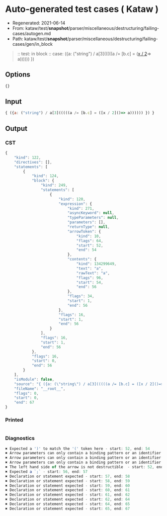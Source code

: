 # Auto-generated test cases ( Kataw )
- Regenerated: 2021-06-14
- From: kataw/test/__snapshot__/parser/miscellaneous/destructuring/failing-cases/autogen.md
- Path: kataw/test/__snapshot__/parser/miscellaneous/destructuring/failing-cases/gen/in_block
> :: test: in block
> :: case: ({a: ("string") / a[3](((((a /= [b.c] = ([x / 2]()=> a)))))) })
## Options

`````js
{}
`````
## Input

`````js
{ ({a: ("string") / a[3](((((a /= [b.c] = ([x / 2]()=> a)))))) }) }
`````
## Output

### CST

```javascript
{
    "kind": 122,
    "directives": [],
    "statements": [
        {
            "kind": 124,
            "block": {
                "kind": 249,
                "statements": [
                    {
                        "kind": 120,
                        "expression": {
                            "kind": 271,
                            "asyncKeyword": null,
                            "typeParameters": null,
                            "parameters": [],
                            "returnType": null,
                            "arrowToken": {
                                "kind": 10,
                                "flags": 64,
                                "start": 52,
                                "end": 54
                            },
                            "contents": {
                                "kind": 134299649,
                                "text": "a",
                                "rawText": "a",
                                "flags": 96,
                                "start": 54,
                                "end": 56
                            },
                            "flags": 34,
                            "start": 1,
                            "end": 56
                        },
                        "flags": 16,
                        "start": 1,
                        "end": 56
                    }
                ],
                "flags": 16,
                "start": 1,
                "end": 56
            },
            "flags": 16,
            "start": 0,
            "end": 56
        }
    ],
    "isModule": false,
    "source": "{ ({a: (\"string\") / a[3](((((a /= [b.c] = ([x / 2]()=> a)))))) }) }",
    "fileName": "__root__",
    "flags": 0,
    "start": 0,
    "end": 67
}
```

### Printed

```javascript

```

### Diagnostics

```javascript
✖ Expected a ')' to match the '(' token here - start: 52, end: 54
✖ Arrow parameters can only contain a binding pattern or an identifier - start: 27, end: 54
✖ Arrow parameters can only contain a binding pattern or an identifier - start: 26, end: 54
✖ Arrow parameters can only contain a binding pattern or an identifier - start: 25, end: 54
✖ The left hand side of the arrow is not destructible  - start: 52, end: 54
✖ Expected a `;` - start: 56, end: 57
✖ Declaration or statement expected - start: 57, end: 58
✖ Declaration or statement expected - start: 58, end: 59
✖ Declaration or statement expected - start: 59, end: 60
✖ Declaration or statement expected - start: 60, end: 61
✖ Declaration or statement expected - start: 61, end: 62
✖ Declaration or statement expected - start: 62, end: 64
✖ Declaration or statement expected - start: 64, end: 65
✖ Declaration or statement expected - start: 65, end: 67

```

